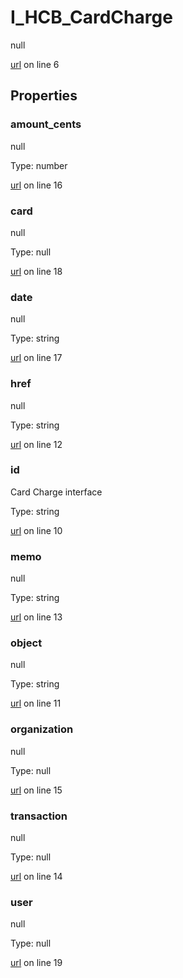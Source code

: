 # I_HCB_CardCharge

null 

[url](https://github.com/devramsean0/hcb.js/blob/90554a5/src/api_schemas/card_charge.ts#L6) on line 6  

## Properties
### amount_cents

null 

Type: number  

[url](https://github.com/devramsean0/hcb.js/blob/90554a5/src/api_schemas/card_charge.ts#L16) on line 16  

### card

null 

Type: null  

[url](https://github.com/devramsean0/hcb.js/blob/90554a5/src/api_schemas/card_charge.ts#L18) on line 18  

### date

null 

Type: string  

[url](https://github.com/devramsean0/hcb.js/blob/90554a5/src/api_schemas/card_charge.ts#L17) on line 17  

### href

null 

Type: string  

[url](https://github.com/devramsean0/hcb.js/blob/90554a5/src/api_schemas/card_charge.ts#L12) on line 12  

### id

Card Charge interface 

Type: string  

[url](https://github.com/devramsean0/hcb.js/blob/90554a5/src/api_schemas/card_charge.ts#L10) on line 10  

### memo

null 

Type: string  

[url](https://github.com/devramsean0/hcb.js/blob/90554a5/src/api_schemas/card_charge.ts#L13) on line 13  

### object

null 

Type: string  

[url](https://github.com/devramsean0/hcb.js/blob/90554a5/src/api_schemas/card_charge.ts#L11) on line 11  

### organization

null 

Type: null  

[url](https://github.com/devramsean0/hcb.js/blob/90554a5/src/api_schemas/card_charge.ts#L15) on line 15  

### transaction

null 

Type: null  

[url](https://github.com/devramsean0/hcb.js/blob/90554a5/src/api_schemas/card_charge.ts#L14) on line 14  

### user

null 

Type: null  

[url](https://github.com/devramsean0/hcb.js/blob/90554a5/src/api_schemas/card_charge.ts#L19) on line 19  

